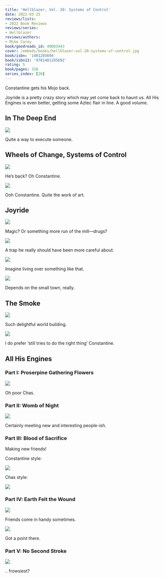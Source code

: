 ```yaml
---
title: 'Hellblazer, Vol. 20: Systems of Control'
date: 2022-03-25
reviews/lists:
- 2022 Book Reviews
reviews/series:
- Hellblazer
reviews/authors:
- Mike Carey
book/goodreads_id: 40003443
cover: /embeds/books/hellblazer-vol-20-systems-of-control.jpg
book/isbn: '1401285694'
book/isbn13: '9781401285692'
rating: 5
book/pages: 328
series_index: [20]
---
```

Constantine gets his Mojo back. 

Joyride is a pretty  crazy story which may yet come back to haunt us. All His Engines is even better, getting some Aztec flair in line. A good volume. 

<!--more-->

## In The Deep End

![](/embeds/books/attachments/hellblazer-20-e59194.png)

Quite a way to execute someone. 

## Wheels of Change, Systems of Control

![](/embeds/books/attachments/hellblazer-20-0dd823.png)

He’s back? Oh Constantine. 

![](/embeds/books/attachments/hellblazer-20-67fd70.png)

Ooh Constantine. Quite the work of art. 

## Joyride

![](/embeds/books/attachments/hellblazer-20-ccf7f6.png)

Magic? Or something more run of the mill—drugs?

![](/embeds/books/attachments/hellblazer-20-524a9c.png)

A trap he really should have been more careful about. 

![](/embeds/books/attachments/hellblazer-20-a8b21f.png)

Imagine living over something like that. 

![](/embeds/books/attachments/hellblazer-20-f16acf.png)

Depends on the small town, really. 

## The Smoke

![](/embeds/books/attachments/hellblazer-20-2bc8bc.png)

Such delightful world building. 

![](/embeds/books/attachments/hellblazer-20-4c6876.png)

I do prefer ‘still tries to do the right thing’ Constantine. 

## All His Engines

### Part I: Proserpine Gathering Flowers

![](/embeds/books/attachments/hellblazer-20-970c80.png)

Oh poor Chas. 

### Part II: Womb of Night

![](/embeds/books/attachments/hellblazer-20-a52817.png)

Certainly meeting new and interesting people-ish. 

### Part III: Blood of Sacrifice

Making new friends!

Constantine style:

![](/embeds/books/attachments/hellblazer-20-9173ee.png)

Chas style:

![](/embeds/books/attachments/hellblazer-20-9564f4.png)

### Part IV: Earth Felt the Wound

![](/embeds/books/attachments/hellblazer-20-2f5b4a.png)

Friends come in handy sometimes. 

![](/embeds/books/attachments/hellblazer-20-6f3c9b.png)

Got a point there. 

### Part V: No Second Stroke

![](/embeds/books/attachments/hellblazer-20-4e3dba.png)

.. frowsiest?